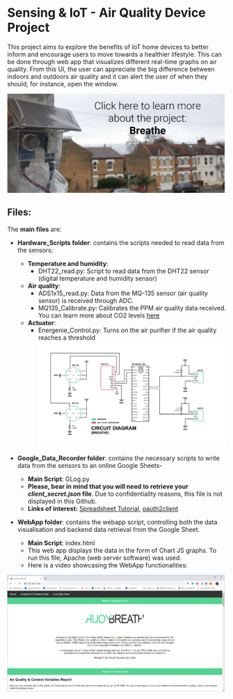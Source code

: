 # Sensing & IoT - Air Quality Device Project
This project aims to explore the benefits of IoT home devices to better inform and encourage users to move towards a healthier lifestyle. This can be done through web app that visualizes different real-time graphs on air quality. From this UI, the user can appreciate the big difference between indoors and outdoors air quality and it can alert the user of when they should, for instance, open the window.

[<img src= "https://github.com/pili-zhangqiu/SIOT-Air_Quality/blob/master/img/LinkBanner.jpg" width="500">](https://www.pilarzhangqiu.com/siot-breathe)

## Files:
The **main files** are: 
- **Hardware_Scripts folder**: contains the scripts needed to read data from the sensors:
    - **Temperature and humidity**:
      - DHT22_read.py: Script to read data from the DHT22 sensor (digital temperature and humidity sensor)
    - **Air quality**:
      - ADS1x15_read.py: Data from the MQ-135 sensor (air quality sensor) is received through ADC.
      - MQ135_Calibrate.py: Calibrates the PPM air quality data received. You can learn more about CO2 levels [here](https://www.engineeringtoolbox.com/co2-comfort-level-d_1024.html)
    - **Actuator**:
      - Energenie_Control.py: Turns on the air purifier if the air quality reaches a threshold
![CircuitDiagram](https://github.com/pili-zhangqiu/SIOT-Air_Quality/blob/master/img/CircuitDiagram.jpg)
- **Google_Data_Recorder folder**: contains the necessary scripts to write data from the sensors to an online Google Sheets-
    -  **Main Script**: GLog.py
    -  **Please, bear in mind that you will need to retrieve your _client_secret.json_ file**. Due to confidentiality reasons, this file is not displayed in this Github.
    -  **Links of interest:** [Spreadsheet Tutorial](http://www.whatimade.today/log-sensor-data-straight-to-google-sheets-from-a-raspberry-pi-zero-all-the-python-code/?fbclid=IwAR1KB3eKgikrl87bONCU7gI7-nIvOin2d264GQd-ZP2u1ZJhFzjey_ScrU4), [oauth2client](https://oauth2client.readthedocs.io/en/latest/)
       
- **WebApp folder**: contains the webapp script, controlling both the data visualisation and backend data retrieval from the Google Sheet.
    - **Main Script**: index.html
    - This web app displays the data in the form of Chart JS graphs. To run this file, Apache (web server software) was used.
    - Here is a video showcasing the WebApp functionalities:
 
[<img src= "https://github.com/pili-zhangqiu/SIOT-Air_Quality/blob/master/img/LinkVideo.PNG" width="500">](https://vimeo.com/680045192)

